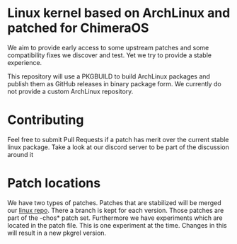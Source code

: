 # Linux kernel based on ArchLinux and patched for ChimeraOS

We aim to provide early access to some upstream patches and some compatibility
fixes we discover and test. Yet we try to provide a stable experience.

This repository will use a PKGBUILD to build ArchLinux packages and publish
them as GitHub releases in binary package form. We currently do not provide a
custom ArchLinux repository.

# Contributing

Feel free to submit Pull Requests if a patch has merit over the current stable
linux package. Take a look at our discord server to be part of the discussion
around it

# Patch locations
We have two types of patches. Patches that are stabilized will be merged our [linux repo](https://github.com/chimeraos/linux). There a branch is kept for each version.
Those patches are part of the -chos* patch set. Furthermore we have experiments which are located in the patch file. This is one experiment at the time. Changes in this will result in a new pkgrel version.